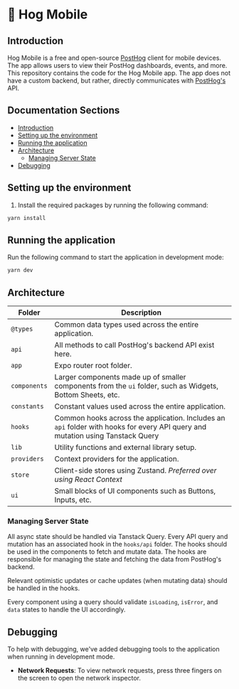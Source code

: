 # 🦔 Hog Mobile

## Introduction

Hog Mobile is a free and open-source [PostHog](https://posthog.com) client for mobile devices. The app allows users to view their PostHog dashboards, events, and more. This repository contains the code for the Hog Mobile app. The app does not have a custom backend, but rather, directly communicates with [PostHog's](https://posthog.com/) API.

## Documentation Sections

- [Introduction](#introduction)
- [Setting up the environment](#setting-up-the-environment)
- [Running the application](#running-the-application)
- [Architecture](#architecture)
  - [Managing Server State](#managing-server-state)
- [Debugging](#debugging)

## Setting up the environment

1. Install the required packages by running the following command:

```bash
yarn install
```

## Running the application

Run the following command to start the application in development mode:

```bash
yarn dev
```

## Architecture

| Folder       | Description                                                                                                                    |
| ------------ | ------------------------------------------------------------------------------------------------------------------------------ |
| `@types`     | Common data types used across the entire application.                                                                          |
| `api`        | All methods to call PostHog's backend API exist here.                                                                          |
| `app`        | Expo router root folder.                                                                                                       |
| `components` | Larger components made up of smaller components from the `ui` folder, such as Widgets, Bottom Sheets, etc.                     |
| `constants`  | Constant values used across the entire application.                                                                            |
| `hooks`      | Common hooks across the application. Includes an `api` folder with hooks for every API query and mutation using Tanstack Query |
| `lib`        | Utility functions and external library setup.                                                                                  |
| `providers`  | Context providers for the application.                                                                                         |
| `store`      | Client-side stores using Zustand. _Preferred over using React Context_                                                         |
| `ui`         | Small blocks of UI components such as Buttons, Inputs, etc.                                                                    |

### Managing Server State

All async state should be handled via Tanstack Query. Every API query and mutation has an associated hook in the `hooks/api` folder. The hooks should be used in the components to fetch and mutate data. The hooks are responsible for managing the state and fetching the data from PostHog's backend.

Relevant optimistic updates or cache updates (when mutating data) should be handled in the hooks.

Every component using a query should validate `isLoading`, `isError`, and `data` states to handle the UI accordingly.

## Debugging

To help with debugging, we've added debugging tools to the application when running in development mode.

- **Network Requests**: To view network requests, press three fingers on the screen to open the network inspector.
